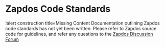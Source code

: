 # Zapdos Code Standards

!alert construction title=Missing Content
Documentation outlining Zapdos code standards has not yet been written. Please
refer to Zapdos source code for guidelines, and refer any questions to the
[Zapdos Discussion Forum](https://github.com/shannon-lab/zapdos/discussions)
